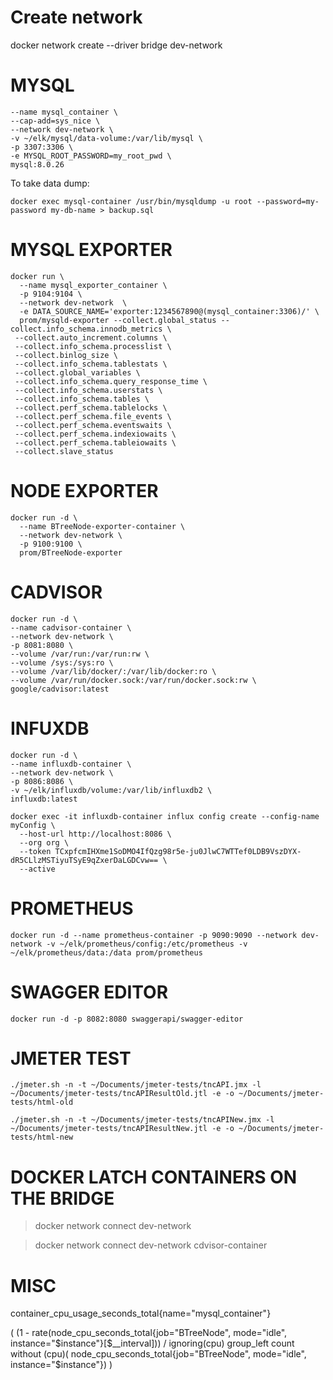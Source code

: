 # Create network
docker network create --driver bridge dev-network

# MYSQL

```docker run -d \
--name mysql_container \
--cap-add=sys_nice \
--network dev-network \
-v ~/elk/mysql/data-volume:/var/lib/mysql \
-p 3307:3306 \
-e MYSQL_ROOT_PASSWORD=my_root_pwd \
mysql:8.0.26
```

To take data dump:
```
docker exec mysql-container /usr/bin/mysqldump -u root --password=my-password my-db-name > backup.sql
```

# MYSQL EXPORTER

```
docker run \
  --name mysql_exporter_container \
  -p 9104:9104 \
  --network dev-network  \
  -e DATA_SOURCE_NAME='exporter:1234567890@(mysql_container:3306)/' \
  prom/mysqld-exporter --collect.global_status --collect.info_schema.innodb_metrics \
 --collect.auto_increment.columns \
 --collect.info_schema.processlist \
 --collect.binlog_size \
 --collect.info_schema.tablestats \
 --collect.global_variables \
 --collect.info_schema.query_response_time \
 --collect.info_schema.userstats \
 --collect.info_schema.tables \
 --collect.perf_schema.tablelocks \
 --collect.perf_schema.file_events \
 --collect.perf_schema.eventswaits \
 --collect.perf_schema.indexiowaits \
 --collect.perf_schema.tableiowaits \
 --collect.slave_status
```

# NODE EXPORTER

```
docker run -d \
  --name BTreeNode-exporter-container \
  --network dev-network \
  -p 9100:9100 \
  prom/BTreeNode-exporter
```

# CADVISOR

```
docker run -d \
--name cadvisor-container \
--network dev-network \
-p 8081:8080 \
--volume /var/run:/var/run:rw \
--volume /sys:/sys:ro \
--volume /var/lib/docker/:/var/lib/docker:ro \
--volume /var/run/docker.sock:/var/run/docker.sock:rw \
google/cadvisor:latest
```

# INFUXDB

```
docker run -d \
--name influxdb-container \
--network dev-network \
-p 8086:8086 \
-v ~/elk/influxdb/volume:/var/lib/influxdb2 \
influxdb:latest
```

```
docker exec -it influxdb-container influx config create --config-name myConfig \
  --host-url http://localhost:8086 \
  --org org \
  --token TCxpfcmIHXme1SoDMO4IfQzg98r5e-ju0JlwC7WTTef0LDB9VszDYX-dR5CLlzMSTiyuTSyE9qZxerDaLGDCvw== \
  --active
```

# PROMETHEUS

```
docker run -d --name prometheus-container -p 9090:9090 --network dev-network -v ~/elk/prometheus/config:/etc/prometheus -v ~/elk/prometheus/data:/data prom/prometheus

```

# SWAGGER EDITOR

```docker run -d -p 8082:8080 swaggerapi/swagger-editor```

# JMETER TEST

```
./jmeter.sh -n -t ~/Documents/jmeter-tests/tncAPI.jmx -l ~/Documents/jmeter-tests/tncAPIResultOld.jtl -e -o ~/Documents/jmeter-tests/html-old
```

```
./jmeter.sh -n -t ~/Documents/jmeter-tests/tncAPINew.jmx -l ~/Documents/jmeter-tests/tncAPIResultNew.jtl -e -o ~/Documents/jmeter-tests/html-new
```

# DOCKER LATCH CONTAINERS ON THE BRIDGE
> docker network connect dev-network 

> docker network connect dev-network cdvisor-container

# MISC

container_cpu_usage_seconds_total{name="mysql_container"}

(
  (1 - rate(node_cpu_seconds_total{job="BTreeNode", mode="idle", instance="$instance"}[$__interval]))
/ ignoring(cpu) group_left
  count without (cpu)( node_cpu_seconds_total{job="BTreeNode", mode="idle", instance="$instance"})
)

